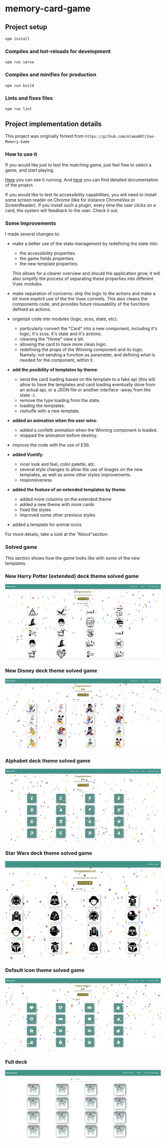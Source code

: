 # memory-card-game

## Project setup

```
npm install
```

### Compiles and hot-reloads for development

```
npm run serve
```

### Compiles and minifies for production

```
npm run build
```

### Lints and fixes files

```
npm run lint
```

## Project implementation details

This project was originally forked from `https://github.com/mlama007/Vue-Memory-Game`

### How to use it
If you would like just to test the matching game, just feel free to select a game, and start playing.

[Here](https://dsormani.com/my-projects/memory-game/#) you can see it running. And [here](https://dsormani.com/my-projects/memory-game/#/about) you can find detailed documentation of the project. 

If you would like to test its accessibility capabilities, you will need to install some screen reader on Chrome (like for instance ChromeVox or ScreenReader). If you install such a plugin, every time the user clicks on a card, the system will feedback to the user. Check it out.

### Some Improvements
I made several changes to:

- make a better use of the state management by redefining the state into:

  - the accessibility properties.
  - the game fields properties.
  - the new template properties.

  This allows for a clearer overview and should the application grow, it will also simplify the process of separating these properties into different Vuex modules.

- make separation of concerns: ship the logic to the actions and make a bit more explicit use of the the Vuex commits. This also cleans the components code, and provides future resusability of the functions defined as actions.

- organize code into modules (logic, scss, state, etc):

  - particularly convert the "Card" into a new component, including it's logic, it's scss, it's state and it's actions.
  - cleaning the "Home" view a bit.
  - allowing the card to have more clean logic.
  - redefining the props of the Winning component and its logic. Namely: not sending a function as parameter, and defining what is needed for the component, within it.

- <b>add the posibility of templates by theme</b>:

  - send the card loading based on the template to a fake api (this will allow to have the templates and card loading eventually done from an actual api, or a JSON file or another interface -away from the state -).
  - remove the type loading from the state.
  - loading the templates.
  - reshufle with a new template.

- <b>added an animation when the user wins</b>:

  - added a confetti animation when the Winning component is loaded.
  - stopped the animation before destroy.

- improve the code with the use of ES6.

- <b>added Vuetify</b>:
    - nicer look and feel, color palette, etc.
    - several style changes to allow the use of images on the new templates, as well as some other styles improvements.
    - responsiveness

- <b>added the feature of an extended templates by theme</b>:

  - added more columns on the extended theme
  - added a new theme with more cards
  - fixed the styles
  - improved some other previous styles

- added a template for animal icons

For more details, take a look at the "About"section.

### Solved game

This section shows how the game looks like with some of the new templates.

### New Harry Potter (extended) deck theme solved game

![alt text](src/assets/img/results/harry-potter-extended-win.png?raw=true 'Harry Potter solved game')

### New Disney deck theme solved game

![alt text](src/assets/img/results/disney-win.png?raw=true 'Disney solved game')

### Alphabet deck theme solved game

![alt text](src/assets/img/results/alphabet-win.png?raw=true 'Alphabet solved game')

### Star Wars deck theme solved game

![alt text](src/assets/img/results/star-wars-win.png?raw=true 'Star Wars solved game')

### Default icon theme solved game

![alt text](src/assets/img/results/default-win.png?raw=true 'Default icon solved game')

### Full deck

![alt text](src/assets/img/results/full-deck.png?raw=true 'Full deck')
